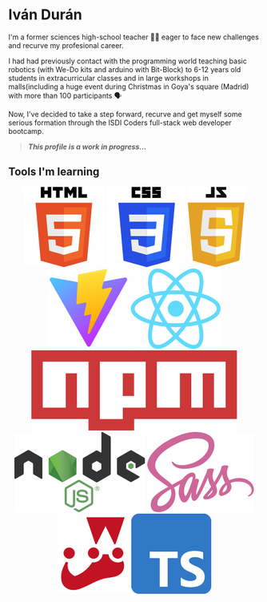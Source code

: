 # Iván Durán

I'm a former sciences high-school teacher :man_teacher: eager to face new challenges and recurve my profesional career.

I had had previously contact with the programming world teaching basic robotics (with We-Do kits and arduino with Bit-Block)
to 6-12 years old students in extracurricular classes and in large workshops in malls(including a huge event during Christmas in Goya's square (Madrid) with more than 100 participants :speaking_head:

Now, I've decided to take a step forward, recurve and get myself some serious formation through the ISDI Coders full-stack web developer bootcamp.

> **_This profile is a work in progress..._**

## Tools I'm learning

<div align = "center">

![HTML5](./assets/images/HTML5Logo.svg) ![CSS3](./assets/images/CSSLogo.svg) ![Javascript](./assets/images/JSLogo.svg) ![Vite](./assets/images/ViteLogo.svg)  ![React](./assets/images/ReactLogo.svg)   ![npm](./assets/images/NpmLogo.svg)   ![Node.js](./assets/images/NodeLogo.svg)   ![Sass](./assets/images/SassLogo.svg)   ![Jest](./assets/images/JestLogo.svg)   ![Typescript](./assets/images/TSLogo.svg)

</div>

